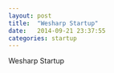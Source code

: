 ```yaml
---
layout: post
title:  "Wesharp Startup"
date:   2014-09-21 23:37:55
categories: startup
---
```


Wesharp Startup
